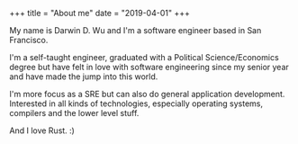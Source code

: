 +++
title = "About me"
date = "2019-04-01"
+++

My name is Darwin D. Wu and I'm a software engineer based in San Francisco.

I'm a self-taught engineer, graduated with a Political Science/Economics degree but have felt in love with software engineering since my senior year and have made the jump into this world.

I'm more focus as a SRE but can also do general application development. Interested in all kinds of technologies, especially operating systems, compilers and the lower level stuff.

And I love Rust. :)
